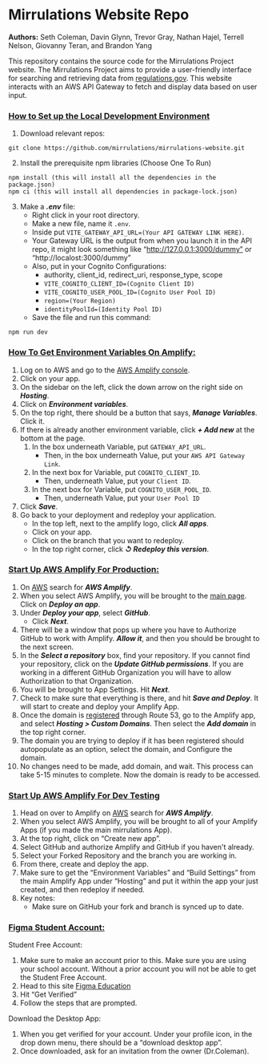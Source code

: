 # Mirrulations Website Repo
**Authors:** Seth Coleman, Davin Glynn, Trevor Gray, Nathan Hajel, Terrell Nelson, Giovanny Teran, and Brandon Yang

This repository contains the source code for the Mirrulations Project website. The Mirrulations Project aims to provide a user-friendly interface for searching and retrieving data from [regulations.gov](https://www.regulations.gov/). This website interacts with an AWS API Gateway to fetch and display data based on user input.

### <ins>**How to Set up the Local Development Environment**<ins>
1. Download relevant repos:
```
git clone https://github.com/mirrulations/mirrulations-website.git
```
2. Install the prerequisite npm libraries (Choose One To Run)
```
npm install (this will install all the dependencies in the package.json)
npm ci (this will install all dependencies in package-lock.json)
```
3. Make a _**.env**_ file:
    - Right click in your root directory.
    - Make a new file, name it `.env`.
    - Inside put `VITE_GATEWAY_API_URL=(Your API GATEWAY LINK HERE)`.
    - Your Gateway URL is the output from when you launch it in the API repo, it might look something like “http://127.0.0.1:3000/dummy” or “http://localost:3000/dummy”
    - Also, put in your Cognito Configurations:
        - authority, client_id, redirect_uri, response_type, scope
        - `VITE_COGNITO_CLIENT_ID=(Cognito Client ID)`
        - `VITE_COGNITO_USER_POOL_ID=(Cognito User Pool ID)`
        - `region=(Your Region)`
        - `identityPoolId=(Identity Pool ID)`
    - Save the file and run this command:
```
npm run dev
```

### <ins>**How To Get Environment Variables On Amplify:**<ins>
1. Log on to AWS and go to the [AWS Amplify console](https://us-east-1.console.aws.amazon.com/amplify/apps).
2. Click on your app.
3. On the sidebar on the left, click the down arrow on the right side on _**Hosting**_.
4. Click on _**Environment variables**_.
5. On the top right, there should be a button that says, _**Manage Variables**_. Click it.
6. If there is already another environment variable, click _**+ Add new**_ at the bottom at the page.
    1. In the box underneath Variable, put `GATEWAY_API_URL`.
        - Then, in the box underneath Value, put your `AWS API Gateway Link`.
    2. In the next box for Variable, put `COGNITO_CLIENT_ID`.
        - Then, underneath Value, put your `Client ID`.
    3. In the next box for Variable, put `COGNITO_USER_POOL_ID`.
        - Then, underneath Value, put your `User Pool ID`
7. Click _**Save**_.
8. Go back to your deployment and redeploy your application.
    - In the top left, next to the amplify logo, click _**All apps**_.
    - Click on your app.
    - Click on the branch that you want to redeploy.
    - In the top right corner, click _**↺ Redeploy this version**_.

### <ins>**Start Up AWS Amplify For Production:**</ins>
1. On [AWS](https://us-east-1.console.aws.amazon.com/console/home?region=us-east-1#) search for _**AWS Amplify**_.
2. When you select AWS Amplify, you will be brought to the [main page](https://us-east-1.console.aws.amazon.com/amplify). Click on _**Deploy an app**_.
3. Under _**Deploy your app**_, select _**GitHub**_.
    - Click _**Next**_.
4. There will be a window that pops up where you have to Authorize GitHub to work with Amplify. _**Allow it**_, and then you should be brought to the next screen.
5. In the _**Select a repository**_ box, find your repository. If you cannot find your repository, click on the _**Update GitHub permissions**_. If you are working in a different GitHub Organization you will have to allow Authorization to that Organization.
6. You will be brought to App Settings. Hit _**Next**_.
7. Check to make sure that everything is there, and hit _**Save and Deploy**_. It will start to create and deploy your Amplify App.
8. Once the domain is [registered](https://docs.aws.amazon.com/Route53/latest/DeveloperGuide/registrar-tld-list.html) through Route 53, go to the Amplify app, and select _**Hosting > Custom Domains**_. Then select the _**Add domain**_ in the top right corner.
9. The domain you are trying to deploy if it has been registered should autopopulate as an option, select the domain, and Configure the domain.
10. No changes need to be made, add domain, and wait. This process can take 5-15 minutes to complete. Now the domain is ready to be accessed. 

### <ins>**Start Up AWS Amplify For Dev Testing**</ins>
1. Head on over to Amplify on [AWS](https://us-east-1.console.aws.amazon.com/console/home?region=us-east-1#) search for _**AWS Amplify**_.
2. When you select AWS Amplify, you will be brought to all of your Amplify Apps (if you made the main mirrulations App).
3. At the top right, click on “Create new app”.
4. Select GitHub and authorize Amplify and GitHub if you haven't already.
5. Select your Forked Repository and the branch you are working in.
6. From there, create and deploy the app. 
7. Make sure to get the “Environment Variables” and “Build Settings” from the main Amplify App under “Hosting” and put it within the app your just created, and then redeploy if needed.
8. Key notes: 
   - Make sure on GitHub your fork and branch is synced up to date.

### <ins>Figma Student Account:</ins>
Student Free Account:
1. Make sure to make an account prior to this. Make sure you are using your school account. Without a prior account you will not be able to get the Student Free Account. 
2. Head to this site [Figma Education](https://www.figma.com/education/higher-education/)
3. Hit “Get Verified” 
4. Follow the steps that are prompted. 

Download the Desktop App:
1. When you get verified for your account. Under your profile icon, in the drop down menu, there should be a “download desktop app”.
2. Once downloaded, ask for an invitation from the owner (Dr.Coleman).

